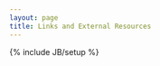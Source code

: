 ```yaml
---
layout: page
title: Links and External Resources
---
```

{% include JB/setup %}

<script type="text/javascript">
  window.location.href = "/resources/training";
</script>
